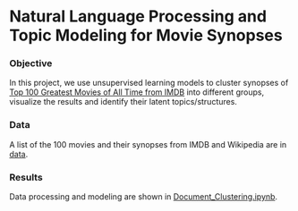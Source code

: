 # Natural Language Processing and Topic Modeling for Movie Synopses

### Objective
In this project, we use unsupervised learning models to cluster synopses of [Top 100 Greatest Movies of All Time from IMDB](http://www.imdb.com/list/ls055592025/) into different groups, visualize the results and identify their latent topics/structures.

### Data
A list of the 100 movies and their synopses from IMDB and Wikipedia are in [data](data).

### Results
Data processing and modeling are shown in [Document_Clustering.ipynb](Document_Clustering.ipynb).
